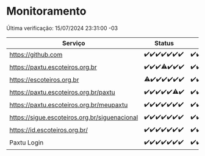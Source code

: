 # Monitoramento

Última verificação: 15/07/2024 23:31:00 -03

|Serviço|Status|Últimas 24h|
|---|---|---|
|https://github.com|<span title="2024-07-09: OK=24">✔️</span><span title="2024-07-10: OK=24">✔️</span><span title="2024-07-11: OK=24">✔️</span><span title="2024-07-12: OK=24">✔️</span><span title="2024-07-13: OK=24">✔️</span><span title="2024-07-14: OK=23">✔️</span><span title="2024-07-15: OK=2">✔️</span>|<span title="15/07/2024 00:09:00 -03 : 200">✔️</span><span title="15/07/2024 01:10:00 -03 : 200">✔️</span><span title="15/07/2024 02:07:00 -03 : 200">✔️</span><span title="15/07/2024 03:11:00 -03 : 200">✔️</span><span title="15/07/2024 04:07:00 -03 : 200">✔️</span><span title="15/07/2024 05:10:00 -03 : 200">✔️</span><span title="15/07/2024 06:08:00 -03 : 200">✔️</span><span title="15/07/2024 07:08:00 -03 : 200">✔️</span><span title="15/07/2024 08:05:00 -03 : 200">✔️</span><span title="15/07/2024 09:13:00 -03 : 200">✔️</span><span title="15/07/2024 10:12:00 -03 : 200">✔️</span><span title="15/07/2024 11:06:00 -03 : 200">✔️</span><span title="15/07/2024 12:09:00 -03 : 200">✔️</span><span title="15/07/2024 13:08:00 -03 : 200">✔️</span><span title="15/07/2024 14:06:00 -03 : 200">✔️</span><span title="15/07/2024 15:09:00 -03 : 200">✔️</span><span title="15/07/2024 16:04:00 -03 : 200">✔️</span><span title="15/07/2024 17:07:00 -03 : 200">✔️</span><span title="15/07/2024 18:07:00 -03 : 200">✔️</span><span title="15/07/2024 19:07:00 -03 : 200">✔️</span><span title="15/07/2024 20:08:00 -03 : 200">✔️</span><span title="15/07/2024 21:34:00 -03 : 200">✔️</span><span title="15/07/2024 22:58:00 -03 : 200">✔️</span><span title="15/07/2024 23:31:00 -03 : 200">✔️</span>|
|https://paxtu.escoteiros.org.br|<span title="2024-07-09: OK=24">✔️</span><span title="2024-07-10: OK=24">✔️</span><span title="2024-07-11: OK=24">✔️</span><span title="2024-07-12: OK=23, Falhas=1">⚠️</span><span title="2024-07-13: OK=24">✔️</span><span title="2024-07-14: OK=23">✔️</span><span title="2024-07-15: OK=2">✔️</span>|<span title="15/07/2024 00:09:00 -03 : 200">✔️</span><span title="15/07/2024 01:10:00 -03 : 200">✔️</span><span title="15/07/2024 02:07:00 -03 : 200">✔️</span><span title="15/07/2024 03:11:00 -03 : 200">✔️</span><span title="15/07/2024 04:07:00 -03 : 200">✔️</span><span title="15/07/2024 05:10:00 -03 : 200">✔️</span><span title="15/07/2024 06:08:00 -03 : 200">✔️</span><span title="15/07/2024 07:08:00 -03 : 200">✔️</span><span title="15/07/2024 08:05:00 -03 : 200">✔️</span><span title="15/07/2024 09:13:00 -03 : 200">✔️</span><span title="15/07/2024 10:12:00 -03 : 200">✔️</span><span title="15/07/2024 11:06:00 -03 : 200">✔️</span><span title="15/07/2024 12:09:00 -03 : 200">✔️</span><span title="15/07/2024 13:08:00 -03 : 200">✔️</span><span title="15/07/2024 14:06:00 -03 : 200">✔️</span><span title="15/07/2024 15:09:00 -03 : 200">✔️</span><span title="15/07/2024 16:04:00 -03 : 200">✔️</span><span title="15/07/2024 17:07:00 -03 : 200">✔️</span><span title="15/07/2024 18:07:00 -03 : 200">✔️</span><span title="15/07/2024 19:07:00 -03 : 200">✔️</span><span title="15/07/2024 20:08:00 -03 : 200">✔️</span><span title="15/07/2024 21:34:00 -03 : 200">✔️</span><span title="15/07/2024 22:58:00 -03 : 200">✔️</span><span title="15/07/2024 23:31:00 -03 : 200">✔️</span>|
|https://escoteiros.org.br|<span title="2024-07-09: OK=22, Falhas=2">⚠️</span><span title="2024-07-10: OK=24">✔️</span><span title="2024-07-11: OK=24">✔️</span><span title="2024-07-12: OK=24">✔️</span><span title="2024-07-13: OK=24">✔️</span><span title="2024-07-14: OK=23">✔️</span><span title="2024-07-15: OK=2">✔️</span>|<span title="15/07/2024 00:09:00 -03 : 200">✔️</span><span title="15/07/2024 01:10:00 -03 : 200">✔️</span><span title="15/07/2024 02:07:00 -03 : 200">✔️</span><span title="15/07/2024 03:11:00 -03 : 200">✔️</span><span title="15/07/2024 04:07:00 -03 : 200">✔️</span><span title="15/07/2024 05:10:00 -03 : 200">✔️</span><span title="15/07/2024 06:08:00 -03 : 200">✔️</span><span title="15/07/2024 07:08:00 -03 : 200">✔️</span><span title="15/07/2024 08:05:00 -03 : 200">✔️</span><span title="15/07/2024 09:13:00 -03 : 200">✔️</span><span title="15/07/2024 10:12:00 -03 : 200">✔️</span><span title="15/07/2024 11:06:00 -03 : 200">✔️</span><span title="15/07/2024 12:09:00 -03 : 200">✔️</span><span title="15/07/2024 13:08:00 -03 : 200">✔️</span><span title="15/07/2024 14:06:00 -03 : 200">✔️</span><span title="15/07/2024 15:09:00 -03 : 200">✔️</span><span title="15/07/2024 16:04:00 -03 : 200">✔️</span><span title="15/07/2024 17:07:00 -03 : 200">✔️</span><span title="15/07/2024 18:07:00 -03 : 200">✔️</span><span title="15/07/2024 19:07:00 -03 : 200">✔️</span><span title="15/07/2024 20:08:00 -03 : 200">✔️</span><span title="15/07/2024 21:34:00 -03 : 200">✔️</span><span title="15/07/2024 22:58:00 -03 : 200">✔️</span><span title="15/07/2024 23:31:00 -03 : 200">✔️</span>|
|https://paxtu.escoteiros.org.br/paxtu|<span title="2024-07-09: OK=24">✔️</span><span title="2024-07-10: OK=24">✔️</span><span title="2024-07-11: OK=24">✔️</span><span title="2024-07-12: OK=24">✔️</span><span title="2024-07-13: OK=24">✔️</span><span title="2024-07-14: OK=22, Falhas=1">⚠️</span><span title="2024-07-15: OK=2">✔️</span>|<span title="15/07/2024 00:09:00 -03 : 200">✔️</span><span title="15/07/2024 01:10:00 -03 : 200">✔️</span><span title="15/07/2024 02:07:00 -03 : 200">✔️</span><span title="15/07/2024 03:11:00 -03 : 200">✔️</span><span title="15/07/2024 04:07:00 -03 : 200">✔️</span><span title="15/07/2024 05:10:00 -03 : 200">✔️</span><span title="15/07/2024 06:08:00 -03 : 200">✔️</span><span title="15/07/2024 07:08:00 -03 : 200">✔️</span><span title="15/07/2024 08:05:00 -03 : 200">✔️</span><span title="15/07/2024 09:13:00 -03 : 200">✔️</span><span title="15/07/2024 10:12:00 -03 : 200">✔️</span><span title="15/07/2024 11:06:00 -03 : 200">✔️</span><span title="15/07/2024 12:09:00 -03 : 200">✔️</span><span title="15/07/2024 13:08:00 -03 : 200">✔️</span><span title="15/07/2024 14:06:00 -03 : 200">✔️</span><span title="15/07/2024 15:09:00 -03 : 200">✔️</span><span title="15/07/2024 16:04:00 -03 : 200">✔️</span><span title="15/07/2024 17:07:00 -03 : 200">✔️</span><span title="15/07/2024 18:07:00 -03 : 200">✔️</span><span title="15/07/2024 19:07:00 -03 : 200">✔️</span><span title="15/07/2024 20:08:00 -03 : 200">✔️</span><span title="15/07/2024 21:34:00 -03 : 200">✔️</span><span title="15/07/2024 22:58:00 -03 : 200">✔️</span><span title="15/07/2024 23:31:00 -03 : 200">✔️</span>|
|https://paxtu.escoteiros.org.br/meupaxtu|<span title="2024-07-09: OK=24">✔️</span><span title="2024-07-10: OK=24">✔️</span><span title="2024-07-11: OK=24">✔️</span><span title="2024-07-12: OK=24">✔️</span><span title="2024-07-13: OK=24">✔️</span><span title="2024-07-14: OK=23">✔️</span><span title="2024-07-15: OK=2">✔️</span>|<span title="15/07/2024 00:09:00 -03 : 200">✔️</span><span title="15/07/2024 01:10:00 -03 : 200">✔️</span><span title="15/07/2024 02:07:00 -03 : 200">✔️</span><span title="15/07/2024 03:11:00 -03 : 200">✔️</span><span title="15/07/2024 04:07:00 -03 : 200">✔️</span><span title="15/07/2024 05:10:00 -03 : 200">✔️</span><span title="15/07/2024 06:08:00 -03 : 200">✔️</span><span title="15/07/2024 07:08:00 -03 : 200">✔️</span><span title="15/07/2024 08:05:00 -03 : 200">✔️</span><span title="15/07/2024 09:13:00 -03 : 200">✔️</span><span title="15/07/2024 10:12:00 -03 : 200">✔️</span><span title="15/07/2024 11:06:00 -03 : 200">✔️</span><span title="15/07/2024 12:09:00 -03 : 200">✔️</span><span title="15/07/2024 13:08:00 -03 : 200">✔️</span><span title="15/07/2024 14:06:00 -03 : 200">✔️</span><span title="15/07/2024 15:09:00 -03 : 200">✔️</span><span title="15/07/2024 16:04:00 -03 : 200">✔️</span><span title="15/07/2024 17:07:00 -03 : 200">✔️</span><span title="15/07/2024 18:07:00 -03 : 200">✔️</span><span title="15/07/2024 19:07:00 -03 : 200">✔️</span><span title="15/07/2024 20:08:00 -03 : 200">✔️</span><span title="15/07/2024 21:34:00 -03 : 200">✔️</span><span title="15/07/2024 22:58:00 -03 : 200">✔️</span><span title="15/07/2024 23:31:00 -03 : 200">✔️</span>|
|https://sigue.escoteiros.org.br/siguenacional|<span title="2024-07-09: OK=24">✔️</span><span title="2024-07-10: OK=24">✔️</span><span title="2024-07-11: OK=24">✔️</span><span title="2024-07-12: OK=24">✔️</span><span title="2024-07-13: OK=24">✔️</span><span title="2024-07-14: OK=23">✔️</span><span title="2024-07-15: OK=2">✔️</span>|<span title="15/07/2024 00:09:00 -03 : 200">✔️</span><span title="15/07/2024 01:10:00 -03 : 200">✔️</span><span title="15/07/2024 02:07:00 -03 : 200">✔️</span><span title="15/07/2024 03:11:00 -03 : 200">✔️</span><span title="15/07/2024 04:07:00 -03 : 200">✔️</span><span title="15/07/2024 05:10:00 -03 : 200">✔️</span><span title="15/07/2024 06:08:00 -03 : 200">✔️</span><span title="15/07/2024 07:08:00 -03 : 200">✔️</span><span title="15/07/2024 08:05:00 -03 : 200">✔️</span><span title="15/07/2024 09:13:00 -03 : 200">✔️</span><span title="15/07/2024 10:12:00 -03 : 200">✔️</span><span title="15/07/2024 11:06:00 -03 : 200">✔️</span><span title="15/07/2024 12:09:00 -03 : 200">✔️</span><span title="15/07/2024 13:08:00 -03 : 200">✔️</span><span title="15/07/2024 14:06:00 -03 : 200">✔️</span><span title="15/07/2024 15:09:00 -03 : 200">✔️</span><span title="15/07/2024 16:04:00 -03 : 200">✔️</span><span title="15/07/2024 17:07:00 -03 : 200">✔️</span><span title="15/07/2024 18:07:00 -03 : 200">✔️</span><span title="15/07/2024 19:07:00 -03 : 200">✔️</span><span title="15/07/2024 20:08:00 -03 : 200">✔️</span><span title="15/07/2024 21:34:00 -03 : 200">✔️</span><span title="15/07/2024 22:58:00 -03 : 200">✔️</span><span title="15/07/2024 23:31:00 -03 : 200">✔️</span>|
|https://id.escoteiros.org.br/|<span title="2024-07-09: OK=24">✔️</span><span title="2024-07-10: OK=24">✔️</span><span title="2024-07-11: OK=24">✔️</span><span title="2024-07-12: OK=24">✔️</span><span title="2024-07-13: OK=24">✔️</span><span title="2024-07-14: OK=23">✔️</span><span title="2024-07-15: OK=2">✔️</span>|<span title="15/07/2024 00:09:00 -03 : 200">✔️</span><span title="15/07/2024 01:10:00 -03 : 200">✔️</span><span title="15/07/2024 02:07:00 -03 : 200">✔️</span><span title="15/07/2024 03:11:00 -03 : 200">✔️</span><span title="15/07/2024 04:07:00 -03 : 200">✔️</span><span title="15/07/2024 05:10:00 -03 : 200">✔️</span><span title="15/07/2024 06:08:00 -03 : 200">✔️</span><span title="15/07/2024 07:08:00 -03 : 200">✔️</span><span title="15/07/2024 08:05:00 -03 : 200">✔️</span><span title="15/07/2024 09:13:00 -03 : 200">✔️</span><span title="15/07/2024 10:12:00 -03 : 200">✔️</span><span title="15/07/2024 11:06:00 -03 : 200">✔️</span><span title="15/07/2024 12:09:00 -03 : 200">✔️</span><span title="15/07/2024 13:08:00 -03 : 200">✔️</span><span title="15/07/2024 14:06:00 -03 : 200">✔️</span><span title="15/07/2024 15:09:00 -03 : 200">✔️</span><span title="15/07/2024 16:04:00 -03 : 200">✔️</span><span title="15/07/2024 17:07:00 -03 : 200">✔️</span><span title="15/07/2024 18:07:00 -03 : 200">✔️</span><span title="15/07/2024 19:07:00 -03 : 200">✔️</span><span title="15/07/2024 20:08:00 -03 : 200">✔️</span><span title="15/07/2024 21:34:00 -03 : 200">✔️</span><span title="15/07/2024 22:58:00 -03 : 200">✔️</span><span title="15/07/2024 23:31:00 -03 : 200">✔️</span>|
|Paxtu Login|<span title="2024-07-09: OK=24">✔️</span><span title="2024-07-10: OK=24">✔️</span><span title="2024-07-11: OK=24">✔️</span><span title="2024-07-12: OK=24">✔️</span><span title="2024-07-13: OK=24">✔️</span><span title="2024-07-14: OK=23">✔️</span><span title="2024-07-15: OK=2">✔️</span>|<span title="15/07/2024 00:09:00 -03 : 200">✔️</span><span title="15/07/2024 01:10:00 -03 : 200">✔️</span><span title="15/07/2024 02:07:00 -03 : 200">✔️</span><span title="15/07/2024 03:11:00 -03 : 200">✔️</span><span title="15/07/2024 04:07:00 -03 : 200">✔️</span><span title="15/07/2024 05:10:00 -03 : 200">✔️</span><span title="15/07/2024 06:08:00 -03 : 200">✔️</span><span title="15/07/2024 07:08:00 -03 : 200">✔️</span><span title="15/07/2024 08:05:00 -03 : 200">✔️</span><span title="15/07/2024 09:13:00 -03 : 200">✔️</span><span title="15/07/2024 10:12:00 -03 : 200">✔️</span><span title="15/07/2024 11:06:00 -03 : 200">✔️</span><span title="15/07/2024 12:09:00 -03 : 200">✔️</span><span title="15/07/2024 13:08:00 -03 : 200">✔️</span><span title="15/07/2024 14:06:00 -03 : 200">✔️</span><span title="15/07/2024 15:09:00 -03 : 200">✔️</span><span title="15/07/2024 16:04:00 -03 : 200">✔️</span><span title="15/07/2024 17:07:00 -03 : 200">✔️</span><span title="15/07/2024 18:07:00 -03 : 200">✔️</span><span title="15/07/2024 19:07:00 -03 : 200">✔️</span><span title="15/07/2024 20:08:00 -03 : 200">✔️</span><span title="15/07/2024 21:34:00 -03 : 200">✔️</span><span title="15/07/2024 22:58:00 -03 : 200">✔️</span><span title="15/07/2024 23:31:00 -03 : 200">✔️</span>|
